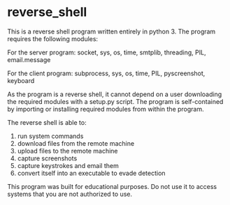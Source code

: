 # reverse_shell
This is a reverse shell program written entirely in python 3.
The program requires the following modules:

For the server program:
socket,
sys,
os,
time,
smtplib,
threading,
PIL,
email.message

For the client program:
subprocess,
sys,
os,
time,
PIL,
pyscreenshot,
keyboard

As the program is a reverse shell, it cannot depend on a user downloading the required modules with a setup.py script.
The program is self-contained by importing or installing required modules from within the program.

The reverse shell is able to:
1) run system commands
2) download files from the remote machine
3) upload files to the remote machine
4) capture screenshots
5) capture keystrokes and email them
6) convert itself into an executable to evade detection

This program was built for educational purposes. Do not use it to access systems that you are not authorized to use.
